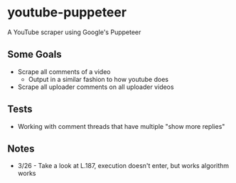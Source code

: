 # youtube-puppeteer
A YouTube scraper using Google's Puppeteer

## Some Goals
- Scrape all comments of a video
  - Output in a similar fashion to how youtube does
- Scrape all uploader comments on all uploader videos

## Tests
- Working with comment threads that have multiple "show more replies"

## Notes
- 3/26 - Take a look at L.187, execution doesn't enter, but works algorithm works
